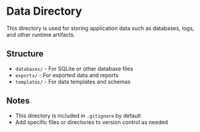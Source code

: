 # Data Directory

This directory is used for storing application data such as databases, logs, and other runtime artifacts.

## Structure

- `databases/` - For SQLite or other database files
- `exports/` - For exported data and reports
- `templates/` - For data templates and schemas

## Notes

- This directory is included in `.gitignore` by default
- Add specific files or directories to version control as needed
